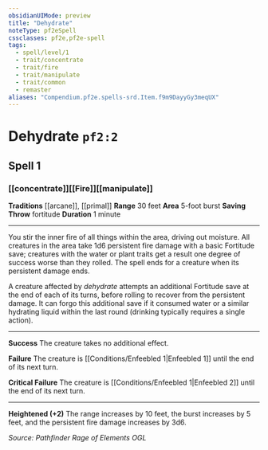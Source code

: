 ```yaml
---
obsidianUIMode: preview
title: "Dehydrate"
noteType: pf2eSpell
cssclasses: pf2e,pf2e-spell
tags:
  - spell/level/1
  - trait/concentrate
  - trait/fire
  - trait/manipulate
  - trait/common
  - remaster
aliases: "Compendium.pf2e.spells-srd.Item.f9m9DayyGy3meqUX" 
---
```

# Dehydrate  `pf2:2`  
## Spell 1
### [[concentrate]][[Fire]][[manipulate]]
**Traditions** [[arcane]], [[primal]]
**Range** 30 feet
**Area** 5-foot burst
**Saving Throw**  fortitude
**Duration** 1 minute
* * * 
You stir the inner fire of all things within the area, driving out moisture. All creatures in the area take 1d6 persistent fire damage with a basic Fortitude save; creatures with the water or plant traits get a result one degree of success worse than they rolled. The spell ends for a creature when its persistent damage ends.

A creature affected by _dehydrate_ attempts an additional Fortitude save at the end of each of its turns, before rolling to recover from the persistent damage. It can forgo this additional save if it consumed water or a similar hydrating liquid within the last round (drinking typically requires a single action).

* * *

**Success** The creature takes no additional effect.

**Failure** The creature is [[Conditions/Enfeebled 1|Enfeebled 1]] until the end of its next turn.

**Critical Failure** The creature is [[Conditions/Enfeebled 1|Enfeebled 2]] until the end of its next turn.

* * *

**Heightened (+2)** The range increases by 10 feet, the burst increases by 5 feet, and the persistent fire damage increases by 3d6.

*Source: Pathfinder Rage of Elements*
*OGL*